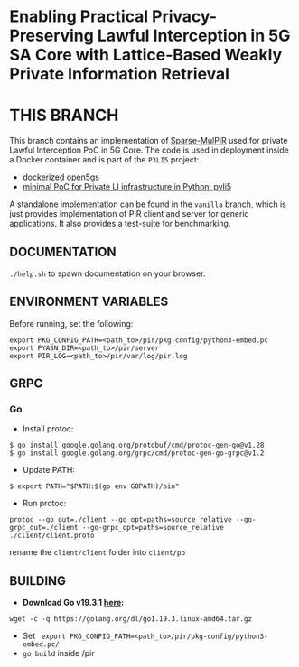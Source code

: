 # Enabling Practical Privacy-Preserving Lawful Interception in 5G SA Core with Lattice-Based Weakly Private Information Retrieval

# THIS BRANCH
This branch contains an implementation of [Sparse-MulPIR](https://eprint.iacr.org/2019/1483) used for private Lawful Interception PoC in 5G Core.
The code is used in deployment inside a Docker container and is part of the ```P3LI5``` project:
- [dockerized open5gs](https://github.com/intx4/docker_open5gs)
- [minimal PoC for Private LI infrastructure in Python: pyli5](https://github.com/intx4/pyli5)

A standalone implementation can be found in the ```vanilla``` branch, which is just provides implementation of PIR client and server for generic applications. It also provides a test-suite for benchmarking.

## DOCUMENTATION
```./help.sh``` to spawn documentation on your browser.
## ENVIRONMENT VARIABLES
Before running, set the following:
```
export PKG_CONFIG_PATH=<path_to>/pir/pkg-config/python3-embed.pc
export PYASN_DIR=<path_to>/pir/server
export PIR_LOG=<path_to>/pir/var/log/pir.log
```

## GRPC

### Go

-   Install protoc:
```
$ go install google.golang.org/protobuf/cmd/protoc-gen-go@v1.28
$ go install google.golang.org/grpc/cmd/protoc-gen-go-grpc@v1.2
```
-  Update PATH:
```
$ export PATH="$PATH:$(go env GOPATH)/bin"
```
- Run protoc:
```
protoc --go_out=./client --go_opt=paths=source_relative --go-grpc_out=./client --go-grpc_opt=paths=source_relative ./client/client.proto
```
rename the ```client/client``` folder into ```client/pb```

## BUILDING
- **Download Go v19.3.1 [here](https://go.dev/doc/install):**
``` 
wget -c -q https://golang.org/dl/go1.19.3.linux-amd64.tar.gz
```
- Set ``` export PKG_CONFIG_PATH=<path_to>/pir/pkg-config/python3-embed.pc/```
- ```go build``` inside /pir
